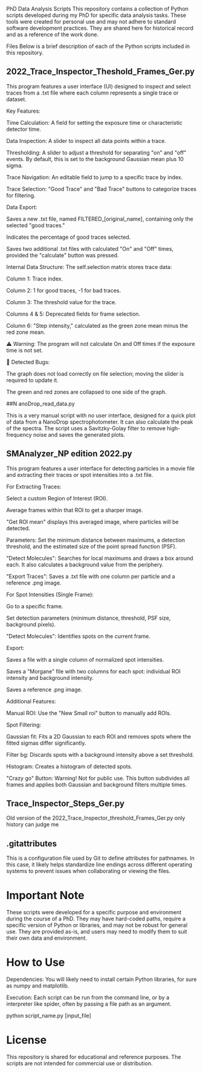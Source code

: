 PhD Data Analysis Scripts
This repository contains a collection of Python scripts developed during my PhD for specific data analysis tasks. These tools were created for personal use and may not adhere to standard software development practices. They are shared here for historical record and as a reference of the work done.

Files
Below is a brief description of each of the Python scripts included in this repository.


## 2022_Trace_Inspector_Theshold_Frames_Ger.py
This program features a user interface (UI) designed to inspect and select traces from a .txt file where each column represents a single trace or dataset.

Key Features:

Time Calculation: A field for setting the exposure time or characteristic detector time.

Data Inspection: A slider to inspect all data points within a trace.

Thresholding: A slider to adjust a threshold for separating "on" and "off" events. By default, this is set to the background Gaussian mean plus 10 sigma.

Trace Navigation: An editable field to jump to a specific trace by index.

Trace Selection: "Good Trace" and "Bad Trace" buttons to categorize traces for filtering.

Data Export:

Saves a new .txt file, named FILTERED_[original_name], containing only the selected "good traces."

Indicates the percentage of good traces selected.

Saves two additional .txt files with calculated "On" and "Off" times, provided the "calculate" button was pressed.

Internal Data Structure: The self.selection matrix stores trace data:

Column 1: Trace index.

Column 2: 1 for good traces, -1 for bad traces.

Column 3: The threshold value for the trace.

Columns 4 & 5: Deprecated fields for frame selection.

Column 6: "Step intensity," calculated as the green zone mean minus the red zone mean.

⚠️ Warning: The program will not calculate On and Off times if the exposure time is not set.

🐛 Detected Bugs:

The graph does not load correctly on file selection; moving the slider is required to update it.

The green and red zones are collapsed to one side of the graph.

##N anoDrop_read_data.py

This is a very manual script with no user interface, designed for a quick plot of data from a NanoDrop spectrophotometer. It can also calculate the peak of the spectra. The script uses a Savitzky-Golay filter to remove high-frequency noise and saves the generated plots.

## SMAnalyzer_NP edition 2022.py

This program features a user interface for detecting particles in a movie file and extracting their traces or spot intensities into a .txt file.

For Extracting Traces:

Select a custom Region of Interest (ROI).

Average frames within that ROI to get a sharper image.

"Get ROI mean" displays this averaged image, where particles will be detected.

Parameters: Set the minimum distance between maximums, a detection threshold, and the estimated size of the point spread function (PSF).

"Detect Molecules": Searches for local maximums and draws a box around each. It also calculates a background value from the periphery.

"Export Traces": Saves a .txt file with one column per particle and a reference .png image.

For Spot Intensities (Single Frame):

Go to a specific frame.

Set detection parameters (minimum distance, threshold, PSF size, background pixels).

"Detect Molecules": Identifies spots on the current frame.

Export:

Saves a file with a single column of normalized spot intensities.

Saves a "Morgane" file with two columns for each spot: individual ROI intensity and background intensity.

Saves a reference .png image.

Additional Features:

Manual ROI: Use the "New Small roi" button to manually add ROIs.

Spot Filtering:

Gaussian fit: Fits a 2D Gaussian to each ROI and removes spots where the fitted sigmas differ significantly.

Filter bg: Discards spots with a background intensity above a set threshold.

Histogram: Creates a histogram of detected spots.

"Crazy go" Button: Warning! Not for public use. This button subdivides all frames and applies both Gaussian and background filters multiple times.
## Trace_Inspector_Steps_Ger.py

Old version of the 2022_Trace_Inspector_threshold_Frames_Ger.py
only history can judge me

## .gitattributes

This is a configuration file used by Git to define attributes for pathnames. In this case, it likely helps standardize line endings across different operating systems to prevent issues when collaborating or viewing the files.

# Important Note
These scripts were developed for a specific purpose and environment during the course of a PhD. They may have hard-coded paths, require a specific version of Python or libraries, and may not be robust for general use. They are provided as-is, and users may need to modify them to suit their own data and environment.

# How to Use
Dependencies: You will likely need to install certain Python libraries, for sure as numpy and matplotlib.

Execution: Each script can be run from the command line, or by a interpreter like spider, often by passing a file path as an argument.

python script_name.py [input_file]

# License
This repository is shared for educational and reference purposes. The scripts are not intended for commercial use or distribution.
